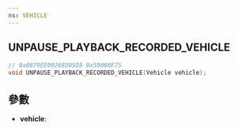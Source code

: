 ```yaml
---
ns: VEHICLE
---
```

## UNPAUSE_PLAYBACK_RECORDED_VEHICLE

```c
// 0x8879EE09268305D5 0x59060F75
void UNPAUSE_PLAYBACK_RECORDED_VEHICLE(Vehicle vehicle);
```


## 參數
* **vehicle**: 

